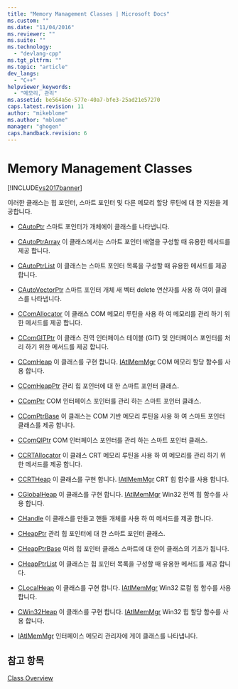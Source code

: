 ```yaml
---
title: "Memory Management Classes | Microsoft Docs"
ms.custom: ""
ms.date: "11/04/2016"
ms.reviewer: ""
ms.suite: ""
ms.technology: 
  - "devlang-cpp"
ms.tgt_pltfrm: ""
ms.topic: "article"
dev_langs: 
  - "C++"
helpviewer_keywords: 
  - "메모리, 관리"
ms.assetid: be564a5e-577e-40a7-bfe3-25ad21e57270
caps.latest.revision: 11
author: "mikeblome"
ms.author: "mblome"
manager: "ghogen"
caps.handback.revision: 6
---
```

# Memory Management Classes
[!INCLUDE[vs2017banner](../assembler/inline/includes/vs2017banner.md)]

이러한 클래스는 힙 포인터, 스마트 포인터 및 다른 메모리 할당 루틴에 대 한 지원을 제공합니다.  
  
-   [CAutoPtr](../atl/reference/cautoptr-class.md) 스마트 포인터가 개체에이 클래스를 나타냅니다.  
  
-   [CAutoPtrArray](../atl/reference/cautoptrarray-class.md) 이 클래스에서는 스마트 포인터 배열을 구성할 때 유용한 메서드를 제공 합니다.  
  
-   [CAutoPtrList](../atl/reference/cautoptrlist-class.md) 이 클래스는 스마트 포인터 목록을 구성할 때 유용한 메서드를 제공 합니다.  
  
-   [CAutoVectorPtr](../atl/reference/cautovectorptr-class.md) 스마트 포인터 개체 새 벡터 delete 연산자를 사용 하 여이 클래스를 나타냅니다.  
  
-   [CComAllocator](../atl/reference/ccomallocator-class.md) 이 클래스 COM 메모리 루틴을 사용 하 여 메모리를 관리 하기 위한 메서드를 제공 합니다.  
  
-   [CComGITPtr](../atl/reference/ccomgitptr-class.md) 이 클래스 전역 인터페이스 테이블 \(GIT\) 및 인터페이스 포인터를 처리 하기 위한 메서드를 제공 합니다.  
  
-   [CComHeap](../atl/reference/ccomheap-class.md) 이 클래스를 구현 합니다.  [IAtlMemMgr](../atl/reference/iatlmemmgr-class.md) COM 메모리 할당 함수를 사용 합니다.  
  
-   [CComHeapPtr](../atl/reference/ccomheapptr-class.md) 관리 힙 포인터에 대 한 스마트 포인터 클래스.  
  
-   [CComPtr](../atl/reference/ccomptr-class.md) COM 인터페이스 포인터를 관리 하는 스마트 포인터 클래스.  
  
-   [CComPtrBase](../atl/reference/ccomptrbase-class.md) 이 클래스는 COM 기반 메모리 루틴을 사용 하 여 스마트 포인터 클래스를 제공 합니다.  
  
-   [CComQIPtr](../atl/reference/ccomqiptr-class.md) COM 인터페이스 포인터를 관리 하는 스마트 포인터 클래스.  
  
-   [CCRTAllocator](../atl/reference/ccrtallocator-class.md) 이 클래스 CRT 메모리 루틴을 사용 하 여 메모리를 관리 하기 위한 메서드를 제공 합니다.  
  
-   [CCRTHeap](../atl/reference/ccrtheap-class.md) 이 클래스를 구현 합니다.  [IAtlMemMgr](../atl/reference/iatlmemmgr-class.md) CRT 힙 함수를 사용 합니다.  
  
-   [CGlobalHeap](../atl/reference/cglobalheap-class.md) 이 클래스를 구현 합니다.  [IAtlMemMgr](../atl/reference/iatlmemmgr-class.md) Win32 전역 힙 함수를 사용 합니다.  
  
-   [CHandle](../atl/reference/chandle-class.md) 이 클래스를 만들고 핸들 개체를 사용 하 여 메서드를 제공 합니다.  
  
-   [CHeapPtr](../atl/reference/cheapptr-class.md) 관리 힙 포인터에 대 한 스마트 포인터 클래스.  
  
-   [CHeapPtrBase](../atl/reference/cheapptrbase-class.md) 여러 힙 포인터 클래스 스마트에 대 한이 클래스의 기초가 됩니다.  
  
-   [CHeapPtrList](../atl/reference/cheapptrlist-class.md) 이 클래스는 힙 포인터 목록을 구성할 때 유용한 메서드를 제공 합니다.  
  
-   [CLocalHeap](../atl/reference/clocalheap-class.md) 이 클래스를 구현 합니다.  [IAtlMemMgr](../atl/reference/iatlmemmgr-class.md) Win32 로컬 힙 함수를 사용 합니다.  
  
-   [CWin32Heap](../atl/reference/cwin32heap-class.md) 이 클래스를 구현 합니다.  [IAtlMemMgr](../atl/reference/iatlmemmgr-class.md) Win32 힙 할당 함수를 사용 합니다.  
  
-   [IAtlMemMgr](../atl/reference/iatlmemmgr-class.md) 인터페이스 메모리 관리자에 게이 클래스를 나타냅니다.  
  
## 참고 항목  
 [Class Overview](../atl/atl-class-overview.md)